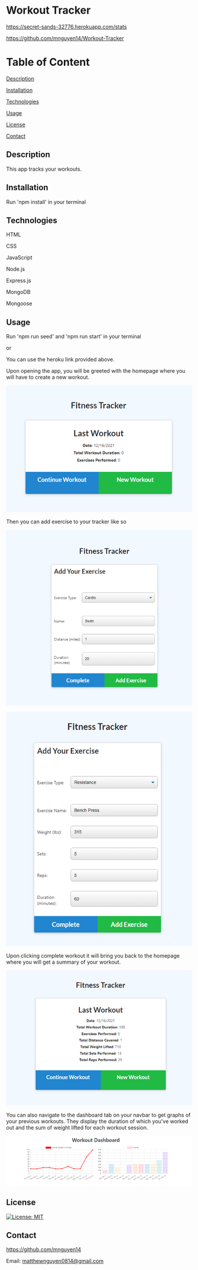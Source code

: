 # Workout Tracker

https://secret-sands-32776.herokuapp.com/stats

https://github.com/mnguyen14/Workout-Tracker

# Table of Content
[Description](#Description)

[Installation](#Installation)

[Technologies](#Technologies)

[Usage](#Usage)

[License](#License)

[Contact](#Contact)

## Description
This app tracks your workouts.

## Installation
Run 'npm install' in your terminal

## Technologies

HTML

CSS

JavaScript

Node.js

Express.js

MongoDB

Mongoose

## Usage

Run 'npm run seed' and 'npm run start' in your terminal

or 

You can use the heroku link provided above.

Upon opening the app, you will be greeted with the homepage where you will have to create a new workout.

![Empty workout](./assets/images/readme1.png)

Then you can add exercise to your tracker like so 

![cardio workout](./assets/images/readme2.png)

![resistance workout](./assets/images/readme3.png)

Upon clicking complete workout it will bring you back to the homepage where you will get a summary of your workout.

![workout summary](./assets/images/readme4.png)

You can also navigate to the dashboard tab on your navbar to get graphs of your previous workouts. They display the duration of which you've worked out and the sum of weight lifted for each workout session.

![graph of workout](./assets/images/readme5.png)


## License
[![License: MIT](https://img.shields.io/badge/License-MIT-yellow.svg)](https://opensource.org/licenses/MIT)

## Contact
https://github.com/mnguyen14

Email: matthewnguyen0814@gmail.com